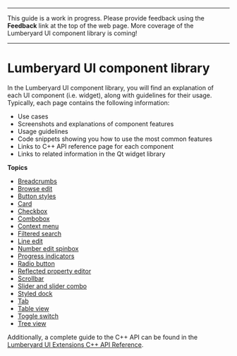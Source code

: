 --------

This guide is a work in progress\. Please provide feedback using the **Feedback** link at the top of the web page\. More coverage of the Lumberyard UI component library is coming\!

--------

# Lumberyard UI component library<a name="uidev-component-intro"></a>

In the Lumberyard UI component library, you will find an explanation of each UI component \(i\.e\. widget\), along with guidelines for their usage\. Typically, each page contains the following information:
+ Use cases
+ Screenshots and explanations of component features
+ Usage guidelines
+ Code snippets showing you how to use the most common features
+ Links to C\+\+ API reference page for each component
+ Links to related information in the Qt widget library

**Topics**
+ [Breadcrumbs](uidev-breadcrumbs-component.md)
+ [Browse edit](uidev-browse-edit-component.md)
+ [Button styles](uidev-button-component.md)
+ [Card](uidev-card-component.md)
+ [Checkbox](uidev-checkbox-component.md)
+ [Combobox](uidev-combobox-component.md)
+ [Context menu](uidev-context-menu-component.md)
+ [Filtered search](uidev-filtered-search-component.md)
+ [Line edit](uidev-line-edit-component.md)
+ [Number edit spinbox](uidev-spinbox-component.md)
+ [Progress indicators](uidev-progress-indicators-component.md)
+ [Radio button](uidev-radio-button-component.md)
+ [Reflected property editor](uidev-reflected-property-editor-component.md)
+ [Scrollbar](uidev-scrollbar-component.md)
+ [Slider and slider combo](uidev-sliders-component.md)
+ [Styled dock](uidev-styled-dock-component.md)
+ [Tab](uidev-tab-component.md)
+ [Table view](uidev-table-view-component.md)
+ [Toggle switch](uidev-toggle-switch-component.md)
+ [Tree view](uidev-tree-view-component.md)

Additionally, a complete guide to the C\+\+ API can be found in the [Lumberyard UI Extensions C\+\+ API Reference](https://d3bqhfbip4ze4a.cloudfront.net/api/ui/namespace_az_qt_components.html)\.